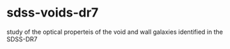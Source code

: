 sdss-voids-dr7
==============

study of the optical properteis of the void and wall galaxies identified in the SDSS-DR7
